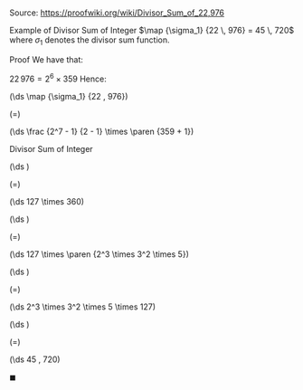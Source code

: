 # 

Source: https://proofwiki.org/wiki/Divisor_Sum_of_22,976

Example of Divisor Sum of Integer
$\map {\sigma_1} {22 \, 976} = 45 \, 720$
where $\sigma_1$ denotes the divisor sum function.


Proof
We have that:

$22 \, 976 = 2^6 \times 359$
Hence:














\(\ds \map {\sigma_1} {22 \, 976}\)

\(=\)







\(\ds \frac {2^7 - 1} {2 - 1} \times \paren {359 + 1}\)





Divisor Sum of Integer














\(\ds \)

\(=\)







\(\ds 127 \times 360\)




















\(\ds \)

\(=\)







\(\ds 127 \times \paren {2^3 \times 3^2 \times 5}\)




















\(\ds \)

\(=\)







\(\ds 2^3 \times 3^2 \times 5 \times 127\)




















\(\ds \)

\(=\)







\(\ds 45 \, 720\)









$\blacksquare$





